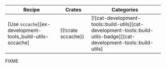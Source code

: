 | Recipe | Crates | Categories |
|--------|--------|------------|
| [Use `sccache`][ex-development-tools_build-utils-sccache] | {{!crate sccache}} | [![cat-development-tools::build-utils][cat-development-tools::build-utils-badge]][cat-development-tools::build-utils] |

<div class="hidden">
FIXME
</div>
